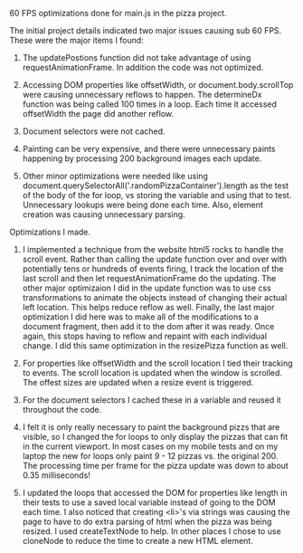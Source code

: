 60 FPS optimizations done for main.js in the pizza project.

The initial project details indicated two major issues causing sub 60 FPS. These were the major items I found:

1. The updatePostions function did not take advantage of using requestAnimationFrame. In addition the code was not optimized.

2. Accessing DOM properties like offsetWidth, or document.body.scrollTop were causing unnecessary reflows to happen. The determineDx function was being called 100 times in a loop. Each time it accessed offsetWidth the page did another reflow.

3. Document selectors were not cached.

4. Painting can be very expensive, and there were unnecessary paints happening by processing 200 background images each update.

5. Other minor optimizations were needed like using document.querySelectorAll('.randomPizzaContainer').length as the test of the body of the for loop, vs storing the variable and using that to test. Unnecessary lookups were being done each time. Also, element creation was causing unnecessary parsing.

Optimizations I made.

1. I implemented a technique from the website html5 rocks to handle the scroll event. Rather than calling the update function over and over with potentially tens or hundreds of events firing, I track the location of the last scroll and then let requestAnimationFrame do the updating. The other major optimizaion I did in the update function was to use css transformations to animate the objects instead of changing their actual left location. This helps reduce reflow as well. Finally, the last major optimization I did here was to make all of the modifications to a document fragment, then add it to the dom after it was ready. Once again, this stops having to reflow and repaint with each individual change. I did this same optimization in the resizePizza function as well.

2. For properties like offsetWidth and the scroll location I tied their tracking to events. The scroll location is updated when the window is scrolled. The offest sizes are updated when a resize event is triggered.

3. For the document selectors I cached these in a variable and reused it throughout the code.

4. I felt it is only really necessary to paint the background pizzs that are visible, so I changed the for loops to only display the pizzas that can fit in the current viewport. In most cases on my mobile tests and on my laptop the new for loops only paint 9 - 12 pizzas vs. the original 200. The processing time per frame for the pizza update was down to about 0.35 milliseconds!

5. I updated the loops that accessed the DOM for properties like length in their tests to use a saved local variable instead of going to the DOM each time. I also noticed that creating \<li>'s via strings was causing the page to have to do extra parsing of html when the pizza was being resized. I used createTextNode to help. In other places I chose to use cloneNode to reduce the time to create a new HTML element.

